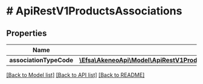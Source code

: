 # # ApiRestV1ProductsAssociations

## Properties

Name | Type | Description | Notes
------------ | ------------- | ------------- | -------------
**associationTypeCode** | [**\Efsa\AkeneoApi\Model\ApiRestV1ProductModelsAssociationsAssociationTypeCode**](ApiRestV1ProductModelsAssociationsAssociationTypeCode.md) |  | [optional]

[[Back to Model list]](../../README.md#models) [[Back to API list]](../../README.md#endpoints) [[Back to README]](../../README.md)
